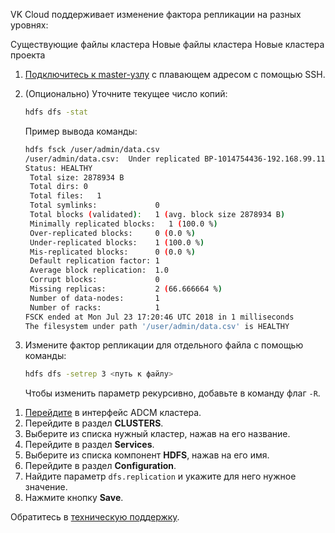 VK Cloud поддерживает изменение фактора репликации на разных уровнях:

<tabs>
<tablist>
<tab>Существующие файлы кластера</tab>
<tab>Новые файлы кластера</tab>
<tab>Новые кластера проекта</tab>
</tablist>
<tabpanel>

1. [Подключитесь к master-узлу](/ru/base/iaas/instructions/vm/vm-connect/vm-connect-nix) с плавающем адресом с помощью SSH.
1. (Опционально) Уточните текущее число копий:

   ```bash
   hdfs dfs -stat
   ```

   Пример вывода команды:

   ```bash
   hdfs fsck /user/admin/data.csv
   /user/admin/data.csv:  Under replicated BP-1014754436-192.168.99.119-1532095262675:blk_1073743175_2396. Target Replicas is 3 but found 1 live replica(s), 0 decommissioned replica(s) and 0 decommissioning replica(s).
   Status: HEALTHY
    Total size: 2878934 B
    Total dirs: 0
    Total files:   1
    Total symlinks:             0
    Total blocks (validated):   1 (avg. block size 2878934 B)
    Minimally replicated blocks:   1 (100.0 %)
    Over-replicated blocks:     0 (0.0 %)
    Under-replicated blocks:    1 (100.0 %)
    Mis-replicated blocks:      0 (0.0 %)
    Default replication factor: 1
    Average block replication:  1.0
    Corrupt blocks:             0
    Missing replicas:           2 (66.666664 %)
    Number of data-nodes:       1
    Number of racks:            1
   FSCK ended at Mon Jul 23 17:20:46 UTC 2018 in 1 milliseconds
   The filesystem under path '/user/admin/data.csv' is HEALTHY 
   ```

1. Измените фактор репликации для отдельного файла с помощью команды:

   ```bash
   hdfs dfs -setrep 3 <путь к файлу>
   ```

   Чтобы изменить параметр рекурсивно, добавьте в команду флаг `-R`.

</tabpanel>
<tabpanel>

1. [Перейдите](../../../connect/) в интерфейс ADCM кластера.
1. Перейдите в раздел **CLUSTERS**.
1. Выберите из списка нужный кластер, нажав на его название.
1. Перейдите в раздел **Services**.
1. Выберите из списка компонент **HDFS**, нажав на его имя.
1. Перейдите в раздел **Configuration**.
1. Найдите параметр `dfs.replication` и укажите для него нужное значение.
1. Нажмите кнопку **Save**.

</tabpanel>
<tabpanel>

Обратитесь в [техническую поддержку](/ru/contacts).

</tabpanel>
</tabs>
